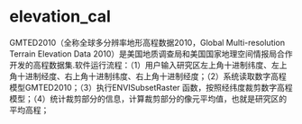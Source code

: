 # elevation_cal
GMTED2010（全称全球多分辨率地形高程数据2010，Global Multi-resolution Terrain Elevation Data 2010）是美国地质调查局和美国国家地理空间情报局合作开发的高程数据集.软件运行流程：（1）用户输入研究区左上角十进制纬度、左上角十进制经度、右上角十进制纬度、右上角十进制经度；（2）系统读取数字高程模型GMTED2010；（3）执行ENVISubsetRaster 函数，按照经纬度裁剪数字高程模型；（4）统计裁剪部分的信息，计算裁剪部分的像元平均值，也就是研究区的平均高程；
